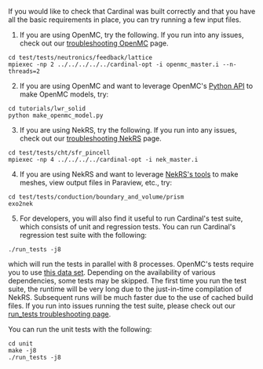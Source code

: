 If you would like to check that Cardinal was built correctly and that you
have all the basic requirements in place, you can try running a few input files.

1. If you are using OpenMC, try the following. If you run into any issues, check out our
   [troubleshooting OpenMC](openmc_runtime.md) page.

```
cd test/tests/neutronics/feedback/lattice
mpiexec -np 2 ../../../../../cardinal-opt -i openmc_master.i --n-threads=2
```

2. If you are using OpenMC and want to leverage OpenMC's
   [Python API](https://docs.openmc.org/en/stable/usersguide/install.html#installing-python-api)
   to make OpenMC models, try:

```
cd tutorials/lwr_solid
python make_openmc_model.py
```

3. If you are using NekRS, try the following. If you run into any issues, check out our
   [troubleshooting NekRS](nekrs_runtime.md) page.

```
cd test/tests/cht/sfr_pincell
mpiexec -np 4 ../../../../cardinal-opt -i nek_master.i
```

4. If you are using NekRS and want to leverage [NekRS's tools](nek_tools.md)
   to make meshes, view output files in Paraview, etc., try:

```
cd test/tests/conduction/boundary_and_volume/prism
exo2nek
```

5. For developers, you will also find it useful to run Cardinal's
   test suite, which consists of unit and regression tests.
   You can run Cardinal's regression test suite with the following:

```
./run_tests -j8
```

which will run the tests in parallel with 8 processes. OpenMC's tests require
you to use [this data set](cross_sections.md).
Depending on the availability of various dependencies, some tests may be skipped.
The first time
you run the test suite, the runtime will be very long due to the just-in-time compilation of
NekRS. Subsequent runs will be much faster due to the use of cached build files.
If you run into issues running the test suite, please check out our
[run_tests troubleshooting page](run_tests_troubleshoot.md).

You can run the unit tests with the following:

```
cd unit
make -j8
./run_tests -j8
```
